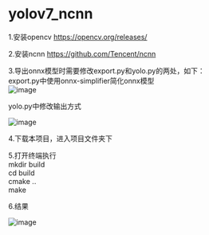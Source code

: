 # yolov7_ncnn

1.安装opencv https://opencv.org/releases/  

2.安装ncnn   https://github.com/Tencent/ncnn  

3.导出onnx模型时需要修改export.py和yolo.py的两处，如下：  
export.py中使用onnx-simplifier简化onnx模型  
![image](https://user-images.githubusercontent.com/68861091/179701738-919a3a14-304a-45fd-9c01-dff3cee1cb39.png)  

yolo.py中修改输出方式  

![image](https://user-images.githubusercontent.com/68861091/179702312-fda93f87-c8ef-4e17-b9be-da5a60a25b45.png)  

4.下载本项目，进入项目文件夹下  

5.打开终端执行  
 mkdir build  
 cd build  
 cmake ..  
 make  
 
 6.结果  
 
 ![image](https://user-images.githubusercontent.com/68861091/179720527-bc68aa1e-57ab-4df5-b423-5d1d0d5a82ba.png)


 
